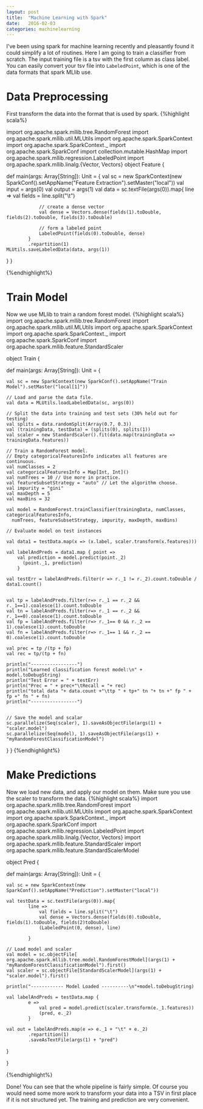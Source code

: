 ```yaml
---
layout: post
title:  "Machine Learning with Spark"
date:   2016-02-03
categories: machinelearning
---
```

I've been using spark for machine learning recently and pleasantly found it could simplify a lot of routines. Here I am going to train a classifier from scratch. The input training file is a tsv with the first column as class label. You can easily convert your tsv file into `LabeledPoint`, which is one of the data formats that spark MLlib use.

Data Preprocessing
=========
First transform the data into the format that is used by spark.
{%highlight scala%}

import org.apache.spark.mllib.tree.RandomForest
import org.apache.spark.mllib.util.MLUtils
import org.apache.spark.SparkContext
import org.apache.spark.SparkContext._
import org.apache.spark.SparkConf
import collection.mutable.HashMap
import org.apache.spark.mllib.regression.LabeledPoint
import org.apache.spark.mllib.linalg.{Vector, Vectors}
object Feature {

  def main(args: Array[String]): Unit = {
	val sc = new SparkContext(new SparkConf().setAppName("Feature Extraction").setMaster("local"))
	val input = args(0)
	val output = args(1)
	val data = sc.textFile(args(0)).map{
			 line =>
			 	val fields = line.split("\t")  	
			 	
			 	// create a dense vector
			 	val dense = Vectors.dense(fields(1).toDouble, fields(2).toDouble, fields(3).toDouble)
			 	
			 	// form a labeled point
			 	LabeledPoint(fields(0).toDouble, dense)
		 	}
		 	.repartition(1)
	MLUtils.saveLabeledData(data, args(1))
  }
}

{%endhighlight%}

Train Model
========
Now we use MLlib to train a random forest model.
{%highlight scala%}
import org.apache.spark.mllib.tree.RandomForest
import org.apache.spark.mllib.util.MLUtils
import org.apache.spark.SparkContext
import org.apache.spark.SparkContext._
import org.apache.spark.SparkConf
import org.apache.spark.mllib.feature.StandardScaler


object Train {

  def main(args: Array[String]): Unit = {
    
    val sc = new SparkContext(new SparkConf().setAppName("Train Model").setMaster("local[1]"))
    
    // Load and parse the data file.
    val data = MLUtils.loadLabeledData(sc, args(0))
    
    // Split the data into training and test sets (30% held out for testing)
    val splits = data.randomSplit(Array(0.7, 0.3))
    val (trainingData, testData) = (splits(0), splits(1))
    val scaler = new StandardScaler().fit(data.map(trainingData => trainingData.features))
    
    // Train a RandomForest model.
    // Empty categoricalFeaturesInfo indicates all features are continuous.
    val numClasses = 2
    val categoricalFeaturesInfo = Map[Int, Int]()
    val numTrees = 10 // Use more in practice.
    val featureSubsetStrategy = "auto" // Let the algorithm choose.
    val impurity = "gini"
    val maxDepth = 5
    val maxBins = 32
    
    val model = RandomForest.trainClassifier(trainingData, numClasses, categoricalFeaturesInfo,
      numTrees, featureSubsetStrategy, impurity, maxDepth, maxBins)
      
    // Evaluate model on test instances 
        
    val data1 = testData.map(x => (x.label, scaler.transform(x.features)))  
	  
    val labelAndPreds = data1.map { point =>
	    val prediction = model.predict(point._2)
	      (point._1, prediction)
	    }
    
    val testErr = labelAndPreds.filter(r => r._1 != r._2).count.toDouble / data1.count()
    
    
    val tp = labelAndPreds.filter(r=> r._1 == r._2 && r._1==1).coalesce(1).count.toDouble
    val tn = labelAndPreds.filter(r=> r._1 == r._2 && r._1==0).coalesce(1).count.toDouble
    val fp = labelAndPreds.filter(r=> r._1== 0 && r._2 == 1).coalesce(1).count.toDouble
    val fn = labelAndPreds.filter(r=> r._1== 1 && r._2 == 0).coalesce(1).count.toDouble
    
    val prec = tp /(tp + fp)
    val rec = tp/(tp + fn)
    
    println("-----------------")
    println("Learned classification forest model:\n" + model.toDebugString)
    println("Test Error = " + testErr)
    println("Prec = " + prec+"\tRecall = "+ rec)
    println("total data "+ data.count +"\ttp " + tp+" tn "+ tn +" fp " + fp +" fn " + fn)
    println("-----------------")
    
    
    // Save the model and scalar
    sc.parallelize(Seq(scaler), 1).saveAsObjectFile(args(1) + "scaler.model")
    sc.parallelize(Seq(model), 1).saveAsObjectFile(args(1) + "myRandomForestClassificationModel")
  }
}
{%endhighlight%}

Make Predictions
=======
Now we load new data, and apply our model on them. Make sure you use the scaler to transform the data.
{%highlight scala%}
import org.apache.spark.mllib.tree.RandomForest
import org.apache.spark.mllib.util.MLUtils
import org.apache.spark.SparkContext
import org.apache.spark.SparkContext._
import org.apache.spark.SparkConf
import org.apache.spark.mllib.regression.LabeledPoint
import org.apache.spark.mllib.linalg.{Vector, Vectors}
import org.apache.spark.mllib.feature.StandardScaler
import org.apache.spark.mllib.feature.StandardScalerModel

object Pred {

  def main(args: Array[String]): Unit = {
		 
	val sc = new SparkContext(new SparkConf().setAppName("Prediction").setMaster("local"))
		 					
	val testData = sc.textFile(args(0)).map{ 
			line =>
				val fields = line.split("\t")
				val dense = Vectors.dense(fields(0).toDouble, fields(1).toDouble, fields(2)toDouble)
				(LabeledPoint(0, dense), line)
			 					
		 	}
		 			
	// Load model and scaler
	val model = sc.objectFile[ org.apache.spark.mllib.tree.model.RandomForestModel](args(1) + "myRandomForestClassificationModel").first()
	val scaler = sc.objectFile[StandardScalerModel](args(1) + "scaler.model").first()
		 
	println("------------ Model Loaded ----------\n"+model.toDebugString)
		 
	val labelAndPreds = testData.map { 
			e =>
		   		val pred = model.predict(scaler.transform(e._1.features))
		   		(pred, e._2)
		 	}
		
	val out = labelAndPreds.map(e => e._1 + "\t" + e._2)
			.repartition(1)
			.saveAsTextFile(args(1) + "pred")
  }
		 
}

{%endhighlight%}

Done! You can see that the whole pipeline is fairly simple. Of course you would need some more work to transform your data into a TSV in first place if it is not structured yet. The training and prediction are very convenient. 
